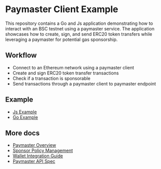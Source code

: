 # Paymaster Client Example

This repository contains a Go and Js application demonstrating how to interact with an BSC testnet using a paymaster 
service. The application showcases how to create, sign, and send ERC20 token transfers while leveraging a paymaster 
for potential gas sponsorship.

## Workflow

- Connect to an Ethereum network using a paymaster client
- Create and sign ERC20 token transfer transactions
- Check if a transaction is sponsorable
- Send transactions through a paymaster client to paymaster endpoint

## Example

- [Js Example](./js-example/readme.md)
- [Go Example](./go-example)

## More docs
- [Paymaster Overview](https://docs.nodereal.io/docs/maganode-paymaster-overview)
- [Sponsor Policy Management](https://docs.nodereal.io/docs/meganode-paymaster-policy-management)
- [Wallet Integration Guide](https://docs.nodereal.io/docs/wallet-integration)
- [Paymaster API Spec](https://docs.nodereal.io/docs/meganode-paymaster-api)